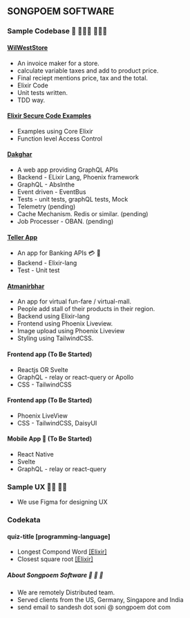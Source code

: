 ## SONGPOEM SOFTWARE

### Sample Codebase 🚀 👨🏻‍💻 👩🏻‍💻

#### [WilWestStore](https://github.com/SongpoemSoftware/WildWestStore)
- An invoice maker for a store.
- calculate variable taxes and add to product price.
- Final reciept mentions price, tax and the total.
- Elixir Code
- Unit tests written.
- TDD way.


#### [Elixir Secure Code Examples](https://github.com/SongpoemSol/Elixir-security)
- Examples using Core Elixir
- Function level Access Control

#### [Dakghar](https://github.com/songpoemsoftware/dakghar_umbrella)
- A web app providing GraphQL APIs
- Backend - ELixir Lang, Phoenix framework
- GraphQL - AbsInthe
- Event driven - EventBus
- Tests - unit tests, graphQL tests, Mock
- Telemetry (pending)
- Cache Mechanism. Redis or similar. (pending)
- Job Processer - OBAN. (pending)

#### [Teller App](https://github.com/songpoemsoftware/TellerService)
- An app for Banking APIs 💳 🏦
- Backend - Elixir-lang
- Test - Unit test

#### [Atmanirbhar](https://github.com/SongpoemSoftware/atmanirbhar)
- An app for virtual fun-fare / virtual-mall.
- People add stall of their products in their region.
- Backend using Elixir-lang
- Frontend using Phoenix Liveview.
- Image upload using Phoenix Liveview
- Styling using TailwindCSS.

#### Frontend app (To Be Started)
- Reactjs OR Svelte
- GraphQL - relay or react-query or Apollo
- CSS - TailwindCSS

#### Frontend app (To Be Started)
- Phoenix LiveView
- CSS - TailwindCSS, DaisyUI


#### Mobile App 📱 (To Be Started)
- React Native
- Svelte
- GraphQL - relay or react-query

### Sample UX 👩‍🎨 👨‍🎨
- We use Figma for designing UX

### Codekata
#### quiz-title [programming-language]
- Longest Compond Word [[Elixir]](https://github.com/songpoemsoftware/elixir-code-quiz/tree/main/longest_compond_word/)
- Closest square root [[Elixir]](https://github.com/songpoemsoftware/elixir-code-quiz/tree/main/closest_square_root/)

##### About Songpoem Software 🚀 🚀 🚀 
- We are remotely Distributed team.
- Served clients from the US, Germany, Singapore and India
- send email to sandesh dot soni @ songpoem dot com
